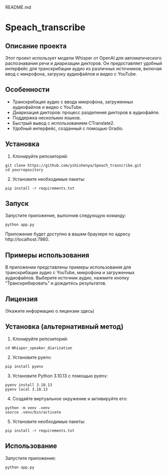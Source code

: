   README.md
  # Speach_transcribe

  ## Описание проекта
  Этот проект использует модели Whisper от OpenAI для автоматического распознавания речи и диаризации дикторов. Он предоставляет удобный интерфейс для транскрибации аудио из различных источников, включая ввод с микрофона, загрузку аудиофайлов и видео с YouTube.

  ## Особенности

  - Транскрибация аудио с ввода микрофона, загруженных аудиофайлов и видео с YouTube.
  - Диаризация дикторов: процесс разделения дикторов в аудиофайле.
  - Поддержка нескольких языков.
  - Быстрый вывод с использованием CTranslate2.
  - Удобный интерфейс, созданный с помощью Gradio.

  ## Установка

  1. Клонируйте репозиторий:
  ```
  git clone https://github.com/yshishenya/Speach_trasncribe.git
  cd yourrepository
  ```
  2. Установите необходимые пакеты:
  ```
  pip install -r requirements.txt
  ```

  ## Запуск

  Запустите приложение, выполнив следующую команду:
  ```
  python app.py
  ```
  Приложение будет доступно в вашем браузере по адресу http://localhost:7860.

  ## Примеры использования

  В приложении представлены примеры использования для транскрибации аудио с YouTube, микрофона и загруженных аудиофайлов. Выберите источник аудио, нажмите кнопку "Транскрибировать" и дождитесь результатов.

  ## Лицензия

  (Укажите информацию о лицензии здесь)

  ## Установка (альтернативный метод)

  1. Клонируйте репозиторий:
  ```
  cd Whisper_speaker_diarization
  ```
  2. Установите pyenv:
  ```
  pip install pyenv
  ```
  3. Установите Python 3.10.13 с помощью pyenv:
  ```
  pyenv install 3.10.13
  pyenv local 3.10.13
  ```
  4. Создайте виртуальное окружение и активируйте его:
  ```
  python -m venv .venv
  source .venv/bin/activate
  ```
  5. Установите необходимые пакеты:
  ```
  pip install -r requirements.txt
  ```

  ## Использование

  Запустите приложение:
  ```
  python app.py
  ```
